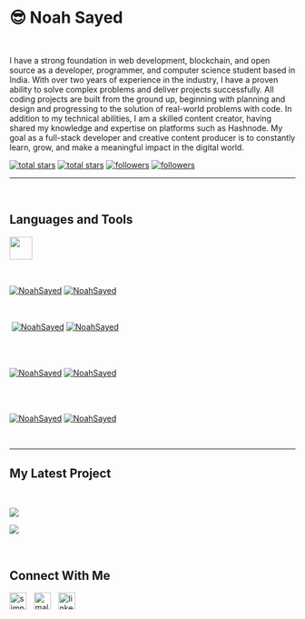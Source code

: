 <h1>😎 Noah Sayed</h1>
<br />
<p align="left">I have a strong foundation in web development, blockchain, and open source as a developer, programmer, and computer science student based in India. With over two years of experience in the industry, I have a proven ability to solve  complex problems and deliver projects successfully. All coding projects are built from the ground up, beginning with planning and design and progressing to the solution of real-world problems with code. In addition to my technical abilities, I am a skilled content creator, having shared my knowledge and expertise on platforms such as Hashnode. My goal as a full-stack developer and creative content producer is to constantly learn, grow, and make a meaningful impact in the digital world.</p>
<p align="left"> 
  <a href="https://github.com/NoahSayed?tab=repositories&sort=stargazers#gh-light-mode-only">
    <img alt="total stars" title="Total stars on GitHub" src="https://custom-icon-badges.demolab.com/github/stars/NoahSayed?color=3ea97d&style=for-the-badge&labelColor=40b682&logo=star#gh-light-mode-only"/></a>
  
  <a href="https://github.com/NoahSayed?tab=repositories&sort=stargazers#gh-dark-mode-only">
    <img alt="total stars" title="Total stars on GitHub" src="https://custom-icon-badges.demolab.com/github/stars/NoahSayed?color=655489&style=for-the-badge&labelColor=c691e9&logo=star#gh-dark-mode-only"/></a>
  
  <a href="https://github.com/NoahSayed?tab=followers#gh-light-mode-only">
    <img alt="followers" title="Follow me on Github" src="https://custom-icon-badges.demolab.com/github/followers/NoahSayed?color=2c4954&labelColor=2c3e50&style=for-the-badge&logo=person-add&label=Follow&logoColor=white#gh-light-mode-only"/></a>
    
  <a href="https://github.com/NoahSayed?tab=followers#gh-dark-mode-only">
    <img alt="followers" title="Follow me on Github" src="https://custom-icon-badges.demolab.com/github/followers/NoahSayed?color=dacc84&labelColor=f9e692&style=for-the-badge&logo=person-add&label=Follow&logoColor=white#gh-dark-mode-only"/></a>
</p>

---
<br />

<h2>Languages and Tools</h2> 
<p align="left">
<img width="40px" style="" src="https://skillicons.dev/icons?i=js, html, css, ae"  />

</p>
<br />
<p><a href="https://github.com/NoahSayed#gh-dark-mode-only" target="_blank"><img align="center" src="https://github-readme-stats.vercel.app/api/top-langs/?username=NoahSayed&langs_count=6&show_icon=true&layout=compact&theme=nightowl#gh-dark-mode-only" alt="NoahSayed" /></a>
  <a href="https://github.com/NoahSayed#gh-light-mode-only" target="_blank"><img align="center" src="https://github-readme-stats.vercel.app/api/top-langs/?username=NoahSayed&langs_count=6&show_icon=true&layout=compact&theme=vue#gh-light-mode-only" alt="NoahSayed" /></a>
</p>

<br />

<p>&nbsp;<a href="https://github.com/NoahSayed#gh-dark-mode-only" target="_blank"><img align="center" src="https://github-readme-stats.vercel.app/api?username=NoahSayed&count_private=true&show_icons=true&theme=nightowl#gh-dark-mode-only" alt="NoahSayed" /></a>
<a href="https://github.com/NoahSayed#gh-light-mode-only" target="_blank"><img align="center" src="https://github-readme-stats.vercel.app/api?username=NoahSayed&count_private=true&show_icons=true&theme=vue#gh-light-mode-only" alt="NoahSayed" /></a>
</p> 
<br>
<br />

<p><a href="https://github.com/NoahSayed#gh-dark-mode-only" target="_blank"><img align="center" src="https://streak-stats.demolab.com?user=NoahSayed&theme=nightowl#gh-dark-mode-only" alt="NoahSayed"/></a>
<a href="https://github.com/NoahSayed#gh-light-mode-only" target="_blank"><img align="center" src="https://streak-stats.demolab.com?user=NoahSayed&theme=vue#gh-light-mode-only" alt="NoahSayed"/></a></p>
<br/>
<br />

<p><a href="https://github.com/NoahSayed#gh-dark-mode-only" target="_blank"><img align="center" src="https://github-readme-activity-graph.cyclic.app/graph?username=NoahSayed&theme=nightowl#gh-dark-mode-only" alt="NoahSayed" /></a>
<a href="https://github.com/NoahSayed#gh-light-mode-only" target="_blank"><img align="center" src="https://github-readme-activity-graph.cyclic.app/graph?username=NoahSayed&theme=vue#gh-light-mode-only" alt="NoahSayed" /></a></p>
<br/>

---


<h2>My Latest Project</h2> 
<br />
<p><a href="https://github.com/NoahSayed/ai-notes#gh-dark-mode-only" target="_blank"><img align="center" src="https://github-readme-stats.vercel.app/api/pin/?username=NoahSayed&repo=ai-notes&theme=nightowl&show_owner=true#gh-dark-mode-only"/></a></p>
<p><a href="https://github.com/NoahSayed/ai-notes#gh-light-mode-only" target="_blank"><img align="center" src="https://github-readme-stats.vercel.app/api/pin/?username=NoahSayed&repo=ai-notes&theme=vue&show_owner=true#gh-light-mode-only"/></a></p>
<br />


<h2>Connect With Me</h2> 
<p align="left">
<a href="https://twitter.com/simplysabir_" target="_blank"><img align="left" width="30px" style="padding-right:10px;" src="https://raw.githubusercontent.com/rahuldkjain/github-profile-readme-generator/master/src/images/icons/Social/twitter.svg" alt="simplysabir_" /></a>
<a href="https://instagram.com/malik_9136" target="_blank"><img align="left" width="30px" style="padding-right:10px" src="https://raw.githubusercontent.com/rahuldkjain/github-profile-readme-generator/master/src/images/icons/Social/instagram.svg" alt="malik_9136" /></a>
<a href="https://www.linkedin.com/in/sabir-khan-159784240/" target="_blank"><img align="left" alt="linkedin" width="30px" style="padding-right: 10px;" src="https://cdn.jsdelivr.net/gh/devicons/devicon/icons/linkedin/linkedin-original.svg" /></a>
</p>
